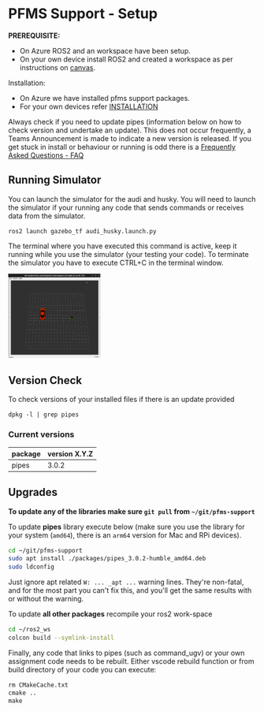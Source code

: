 

PFMS Support - Setup
=========================

**PREREQUISITE:** 

- On Azure ROS2 and an workspace have been setup. 
- On your own device install ROS2 and created a workspace as per instructions on [canvas](https://canvas.uts.edu.au/courses/30581/pages/customising-linux-install-for-pfms?wrap=1).

Installation:

- On Azure we have installed pfms support packages. 
- For your own devices refer [INSTALLATION](INSTALLATION.md)

Always check if you need to update pipes (information below on how to check version and undertake an update). This does not occur frequently, a Teams Announcement is made to indicate a new version is released. If you get stuck in install or behaviour or running is odd there is a [Frequently Asked Questions - FAQ](./FAQ.md)

## Running Simulator

You can launch the simulator for the audi and husky. You will need to launch the simulator if your running any code that sends commands or receives data from the simulator. 

```
ros2 launch gazebo_tf audi_husky.launch.py
```
The terminal where you have executed this command is active, keep it running while you use the simulator (your testing your code). To terminate the simulator you have to execute CTRL+C in the terminal window.

<img src="./images/rviz_audi_husky.png" alt="rviz_audi_husky" style="zoom:20%;" />

Version Check
-------------------------

To check versions of your installed files if there is an update provided

```
dpkg -l | grep pipes
```

### Current versions

| package | version  X.Y.Z |
| ------- | -------------- |
| pipes   | 3.0.2          |

## Upgrades

**To update any of the libraries make sure `git pull` from `~/git/pfms-support`**

To update **pipes** library execute below (make sure you use the library for your system (`amd64`), there is an `arm64` version for Mac and RPi devices). 

```bash
cd ~/git/pfms-support
sudo apt install ./packages/pipes_3.0.2-humble_amd64.deb
sudo ldconfig
```

Just ignore apt related `W: ... _apt ...` warning lines. They're non-fatal, and for the most part you can't fix this, and you'll get the same results with or without the warning.

To update **all other packages** recompile your ros2 work-space

```bash
cd ~/ros2_ws
colcon build --symlink-install
```

Finally, any code that links to pipes (such as command_ugv) or your own assignment code needs to be rebuilt. Either vscode rebuild function or from build directory of your code you can execute:

```
rm CMakeCache.txt
cmake ..
make
```

